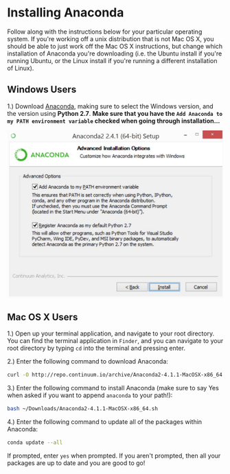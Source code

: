 # Installing Anaconda 

Follow along with the instructions below for your particular operating 
system. If you're working off a unix distribution that is not Mac OS X, 
you should be able to just work off the Mac OS X instructions, but change
which installation of Anaconda you're downloading (i.e. the Ubuntu install 
if you're running Ubuntu, or the Linux install if you're running a different
installation of Linux).

## Windows Users 

1.) Download [Anaconda][Anaconda], making sure to select the Windows 
version, and the version using **Python 2.7**. **Make sure that you 
have the `Add Anaconda to my PATH environment variable` checked when going 
through installation...**

![anaconda_img](readme_imgs/anaconda.JPG)

## Mac OS X Users

1.) Open up your terminal application, and navigate to your root directory. 
You can find the terminal application in `Finder`, and you can navigate to 
your root directory by typing `cd` into the terminal and pressing enter. 

2.) Enter the following command to download Anaconda: 

```bash 
curl -O http://repo.continuum.io/archive/Anaconda2-4.1.1-MacOSX-x86_64.sh >> ~/Downloads/Anaconda2-4.1.1-MacOSX-x86_64.sh 
```

3.) Enter the following command to install Anaconda (make sure to say Yes when asked if you want to append `anaconda` to your path!): 
    
```bash 
bash ~/Downloads/Anaconda2-4.1.1-MacOSX-x86_64.sh
```

4.) Enter the following command to update all of the packages within Anaconda: 

```bash 
conda update --all 
```

If prompted, enter `yes` when prompted. If you aren't prompted, then 
all your packages are up to date and you are good to go!


[Anaconda]:http://docs.continuum.io/anaconda/install#windows-install
